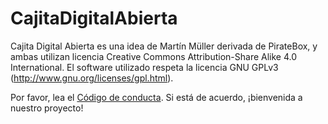 # CajitaDigitalAbierta
Cajita Digital Abierta es una idea de Martín Müller derivada de PirateBox, y ambas utilizan licencia Creative Commons Attribution-Share Alike 4.0 International.
El software utilizado respeta la licencia GNU GPLv3 (http://www.gnu.org/licenses/gpl.html).

Por favor, lea el [Código de conducta](https://github.com/CutSomeSlack/CajitaDigitalAbierta/blob/master/C%C3%B3digo%20de%20conducta). Si está de acuerdo, ¡bienvenida a nuestro proyecto!
